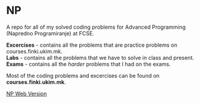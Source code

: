 # NP
A repo for all of my solved coding problems for Advanced Programming (Napredno Programiranje) at FCSE.  

**Excercises** - contains all the problems that are practice problems on courses.finki.ukim.mk.  
**Labs** - contains all the problems that we have to solve in class and present.  
**Exams** - contains all the *harder* problems that I had on the exams.  

Most of the coding problems and excercises can be found on **courses.finki.ukim.mk**.  

[NP Web Version](https://andrejstojkovic.github.io/NP/)
